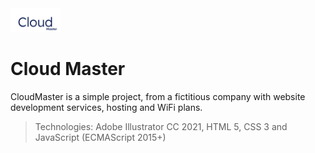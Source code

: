 <img  width="80"  src="./img/cloud-master-logo.svg"  alt="Logo CloudMaster">

# Cloud Master

CloudMaster is a simple project, from a fictitious company with website development services, hosting and WiFi plans.

> Technologies: Adobe Illustrator CC 2021, HTML 5, CSS 3 and JavaScript (ECMAScript 2015+)